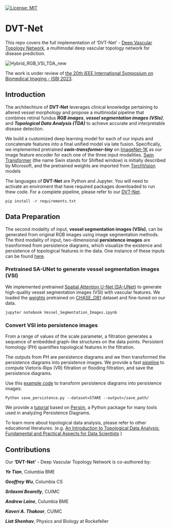 [![License: MIT](https://img.shields.io/badge/License-MIT-yellow.svg)](https://opensource.org/licenses/MIT)


# DVT-Net
This repo covers the full implementation of  ‘DVT-Net’ - [Deep Vascular Topology Network](https://github.com/TianYe10/DVT-Net/), a multimodal deep vascular topology network for disease prediction. 

![Hybrid_RGB_VSI_TDA_new](https://user-images.githubusercontent.com/117670714/205598352-355f5a4f-cf25-4c87-b90b-1f58b787d801.png)

The work is under review of [the 20th IEEE International Symposium on Biomedical Imaging - ISBI 2023](http://2023.biomedicalimaging.org/en/).

## Introduction

The architechture of **DVT-Net** leverages clinical knowledge pertaining to altered vessel morphology and propose a multimodal pipeline that combines retinal fundus ***RGB images***, ***vessel segmentation images (VSIs)***, and ***Topological Data Analysis (TDA)*** to achieve accurate and interpretable disease detection. 

We build a customized deep learning model for each of our inputs and concatenate features into a final unified model via late fusion. Specifically, we implemented pretrained ***swin-transformer-tiny*** on [ImageNet-1K](https://huggingface.co/datasets/imagenet-1k) as our image feature encoder for each one of the three input modalities. [Swin Transformer](https://arxiv.org/pdf/2103.14030.pdf) (the name Swin stands for Shifted window) is initially described by Microsoft, and the pretrained weights are imported from [TorchVision](https://pytorch.org/vision/main/models/generated/torchvision.models.swin_t.html#torchvision.models.swin_t) models

The languages of **DVT-Net** are Python and Jupyter. You will need to activate an enviroment that have required packages downloaded to run thew code. For a complete pipeline, please refer to our [DVT-Net](https://github.com/TianYe10/DVT-Net/tree/main/DVT-NET).

```
pip install -r requirements.txt
```



## Data Preparation

The second modality of input, **vessel segmentation images (VSIs)**, can be generated from original RGB images using image segmentation methods. The third modality of input, two-dimensional **persistence images** are trasnformed from persistence diagrams, which visualize the existence and persistence of topological features in
the data. One instance of these inputs can be found [here](https://github.com/TianYe10/DVT-Net/tree/main/Image%20Instances).

### Pretrained SA-UNet to generate vessel segmentation images (VSI)

We implemented pretrained [Spatial Attention U-Net (SA-UNet)](https://arxiv.org/abs/2004.03696) to generate high-quality vessel segmentation images (VSI) with vascular features. We loaded the [weights](https://github.com/TianYe10/DVT-Net/tree/main/VSI/pretrained_weights) pretrained on [CHASE_DB1](https://paperswithcode.com/dataset/chase-db1) dataset and fine-tuned on our data.

```
jupyter notebook Vessel_Segmentation_Images.ipynb
```

### Convert VSI into persistence images

From a range of values of the scale parameter, a filtration generates a sequence of embedded graph-like structures on the data points. Persistent homology (PH) quantifies topological features in the filtration.

The outputs from PH are persistence diagrams and we then transformed the persistence diagrams into persistence images. We provide a fast [pipeline](https://github.com/TianYe10/DVT-Net/blob/main/TDA/TDA_pipeline_fast.ipynb) to compute  Vietoris-Rips (VR) filtration or flooding filtration, and save the persistence diagrams.

Use this [example code](https://github.com/TianYe10/DVT-Net/blob/main/TDA/save_persistence.py) to transform persistence diagrams into persistence images:
```
Python save_persistence.py --dataset=STARE --output=/save_path/
```
We provide a [tutorial](https://github.com/TianYe10/DVT-Net/blob/main/TDA/Persistence_Images.ipynb) based on [Persim](https://github.com/scikit-tda/persim), a Python package for many tools used in analyzing Persistence Diagrams. 

To learn more about topological data analysis, please refer to other educational literatures. 
(e.g. [An Introduction to Topological Data Analysis: Fundamental and Practical Aspects for Data Scientists](https://www.frontiersin.org/articles/10.3389/frai.2021.667963/full)  )


## Contributions

Our **‘DVT-Net’** - Deep Vascular Topology Network is co-authored by:


***Ye Tian***, Columbia BME


***Geoffrey Wu***, Columbia CS


***Srilaxmi Bearelly***, CUIMC


***Andrew Laine***, Columbia BME


***Kaveri A. Thakoor***, CUIMC


***Liat Shenhav***, Physics and Biology at Rockefeller
